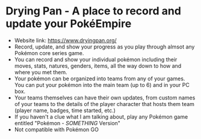 # Drying Pan - A place to record and update your PokéEmpire

- Website link: https://www.dryingpan.org/
- Record, update, and show your progress as you play through almsot any Pokémon core series game.
- You can record and show your individual pokémon including their moves, stats, natures, genders, items, all the way down to how and where you met them.
- Your pokémon can be organized into teams from any of your games. You can put your pokémon into the main team (up to 6) and in your PC box.
- Your teams themselves can have their own updates, from custom names of your teams to the details of the player character that hosts them team (player name, badges, time started, etc.)
- If you haven't a clue what I am talking about, play any Pokémon game entitled "Pokémon - _SOMETHING_ Version"
- Not compatible with Pokémon GO
